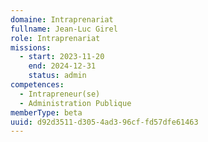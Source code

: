 ```yaml
---
domaine: Intraprenariat
fullname: Jean-Luc Girel
role: Intraprenariat
missions:
  - start: 2023-11-20
    end: 2024-12-31
    status: admin
competences:
  - Intrapreneur(se)
  - Administration Publique
memberType: beta
uuid: d92d3511-d305-4ad3-96cf-fd57dfe61463
---
```

